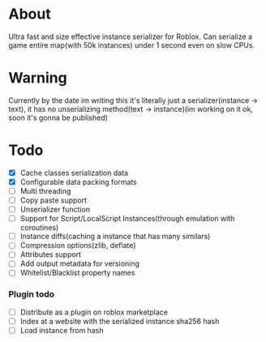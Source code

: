 # About
Ultra fast and size effective instance serializer for Roblox.
Can serialize a game entire map(with 50k instances) under 1 second even on slow CPUs.

# Warning
Currently by the date im writing this it's literally just a serializer(instance -> text), it has no unserializing method(text -> instance)(im working on it ok, soon it's gonna be published)

# Todo
- [x] Cache classes serialization data
- [x] Configurable data packing formats
- [ ] Multi threading
- [ ] Copy paste support
- [ ] Unserializer function
- [ ] Support for Script/LocalScript Instances(through emulation with coroutines)
- [ ] Instance diffs(caching a instance that has many similars)
- [ ] Compression options(zlib, deflate)
- [ ] Attributes support
- [ ] Add output metadata for versioning
- [ ] Whitelist/Blacklist property names

### Plugin todo
- [ ] Distribute as a plugin on roblox marketplace
- [ ] Index at a website with the serialized instance sha256 hash
- [ ] Load instance from hash
